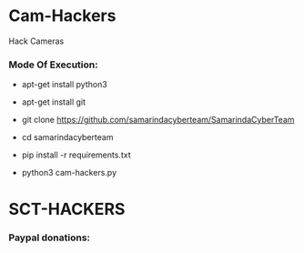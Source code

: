 # Cam-Hackers

Hack Cameras

<h3> Mode Of Execution: </h3>

* apt-get install python3

* apt-get install git

* git clone https://github.com/samarindacyberteam/SamarindaCyberTeam

* cd samarindacyberteam

* pip install -r requirements.txt

* python3 cam-hackers.py

# SCT-HACKERS


<h3> Paypal donations: </h3>

